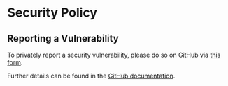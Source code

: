 # Security Policy


## Reporting a Vulnerability


To privately report a security vulnerability, please do so on GitHub via  [this form](https://github.com/mlco2/codecarbon/security/advisories/new).

Further details can be found in the [GitHub documentation](https://docs.github.com/code-security/security-advisories/guidance-on-reporting-and-writing/privately-reporting-a-security-vulnerability).
